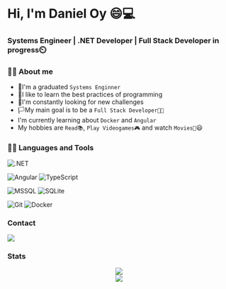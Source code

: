 # Hi, I'm Daniel Oy 😄💻 
### Systems Engineer | .NET Developer | Full Stack Developer in progress⏲️ 

### 🙋‍♂️ About me
- 🏫I'm a graduated `Systems Enginner`
- 💙I like to learn the best practices of programming
- 📖I'm constantly looking for new challenges 
- 🏳️My main goal is to be a `Full Stack Developer👨‍💻`
- I'm currently learning about `Docker` and `Angular`
- My hobbies are `Read📚`, `Play Videogames🎮` and watch `Movies🎥`😃
 

### 👨‍💻 Languages and Tools

![.NET](https://img.shields.io/badge/.NET-5C2D91?style=plastic&logo=.net&logoColor=white)
<br>

![Angular](https://img.shields.io/badge/Angular-DD0031?style=plastic&logo=angular&logoColor=white)
![TypeScript](https://img.shields.io/badge/TypeScript-007ACC?style=plastic&logo=typescript&logoColor=white)
<br>

![MSSQL](https://img.shields.io/badge/MSServer-DD0031?logo=microsoft-sql-server&style=plastic&logoColor=white)
![SQLite](https://img.shields.io/badge/SQLite-07405E?style=plastic&logo=sqlite&logoColor=white)
<br>

![Git](https://img.shields.io/badge/Git%20-%23F05033.svg?style=plastic&logo=git&logoColor=white)
![Docker](https://img.shields.io/badge/-Docker-black?style=plastic&logo=docker)

### Contact
<a href="https://www.linkedin.com/in/daniel-oy-mis/"><img src="https://img.shields.io/badge/LinkedIn-0077B5?style=plastic&logo=linkedin&logoColor=white"></img></a>

### Stats
<p align="center" style="margin:auto">
<img src="https://github-readme-streak-stats.herokuapp.com/?user=DanielOy&theme=blue-green"></img>
<br>
<img src="https://komarev.com/ghpvc/?username=danieloy&style=plastic"></img>
</p>
